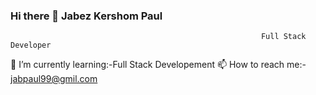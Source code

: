 ### Hi there 👋  Jabez Kershom Paul

                                                            Full Stack Developer

<!--
**JABEZKERSHOMPAUL/JABEZKERSHOMPAUL** is a ✨ _special_ ✨ repository because its `README.md` (this file) appears on your GitHub profile.

Here are some ideas to get you started:

- 🔭 I’m currently working on ...
- 🌱 I’m currently learning:-Full Stack Developement
- 👯 I’m looking to collaborate on ...
- 🤔 I’m looking for help with ...
- 💬 Ask me about:- jabpaul99@gmil.com
- 📫 How to reach me: ...
- 😄 Pronouns: ...
- ⚡ Fun fact: ...
-->
🌱 I’m currently learning:-Full Stack Developement
📫 How to reach me:- jabpaul99@gmil.com
